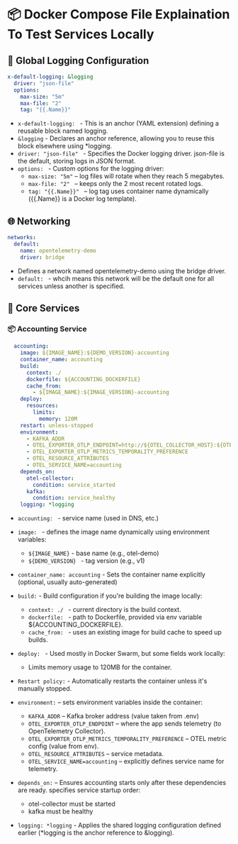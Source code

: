 # 📦 Docker Compose File Explaination To Test Services Locally

## 🔁 Global Logging Configuration
```yaml
x-default-logging: &logging
  driver: "json-file"
  options:
    max-size: "5m"
    max-file: "2"
    tag: "{{.Name}}"
```

- `x-default-logging: ` - This is an anchor (YAML extension) defining a reusable block named logging.
- `&logging` -  Declares an anchor reference, allowing you to reuse this block elsewhere using *logging.
- `driver: "json-file" ` -  Specifies the Docker logging driver. json-file is the default, storing logs in JSON format.
- `options: ` - Custom options for the logging driver:
  - `max-size: "5m"` – log files will rotate when they reach 5 megabytes.
  - `max-file: "2" ` – keeps only the 2 most recent rotated logs.
  - `tag: "{{.Name}}" ` – log tag uses container name dynamically ({{.Name}} is a Docker log template).

## 🌐 Networking

```yaml
networks:
  default:
    name: opentelemetry-demo
    driver: bridge
```

- Defines a network named opentelemetry-demo using the bridge driver.
- `default: ` - whcih means this network will be the default one for all services unless another is specified.

## 🧱 Core Services

### 📦 Accounting Service

```yaml
  accounting:
    image: ${IMAGE_NAME}:${DEMO_VERSION}-accounting
    container_name: accounting
    build:
      context: ./
      dockerfile: ${ACCOUNTING_DOCKERFILE}
      cache_from:
        - ${IMAGE_NAME}:${IMAGE_VERSION}-accounting
    deploy:
      resources:
        limits:
          memory: 120M
    restart: unless-stopped
    environment:
      - KAFKA_ADDR
      - OTEL_EXPORTER_OTLP_ENDPOINT=http://${OTEL_COLLECTOR_HOST}:${OTEL_COLLECTOR_PORT_HTTP}
      - OTEL_EXPORTER_OTLP_METRICS_TEMPORALITY_PREFERENCE
      - OTEL_RESOURCE_ATTRIBUTES
      - OTEL_SERVICE_NAME=accounting
    depends_on:
      otel-collector:
        condition: service_started
      kafka:
        condition: service_healthy
    logging: *logging
```

- `accounting: ` - service name (used in DNS, etc.)
- `image: ` - defines the image name dynamically using environment variables:
  - `${IMAGE_NAME}` -  base name (e.g., otel-demo)
  - `${DEMO_VERSION} ` - tag version (e.g., v1)
- `container_name: accounting` - Sets the container name explicitly (optional, usually auto-generated)

- `build:` - Build configuration if you're building the image locally:
  - `context: ./ ` - current directory is the build context.
  - `dockerfile: ` - path to Dockerfile, provided via env variable ${ACCOUNTING_DOCKERFILE}.
  - `cache_from: ` - uses an existing image for build cache to speed up builds.

- `deploy: ` - Used mostly in Docker Swarm, but some fields work locally:
  - Limits memory usage to 120MB for the container.

- `Restart policy:` - Automatically restarts the container unless it's manually stopped.
  
- `environment:` – sets environment variables inside the container:
  - `KAFKA_ADDR` – Kafka broker address (value taken from .env)
  - `OTEL_EXPORTER_OTLP_ENDPOINT` – where the app sends telemetry (to OpenTelemetry Collector).
  - `OTEL_EXPORTER_OTLP_METRICS_TEMPORALITY_PREFERENCE` – OTEL metric config (value from env).
  - `OTEL_RESOURCE_ATTRIBUTES` – service metadata.
  - `OTEL_SERVICE_NAME=accounting` – explicitly defines service name for telemetry.

- `depends_on:` – Ensures accounting starts only after these dependencies are ready. specifies service startup order:
  - otel-collector must be started
  - kafka must be healthy

- `logging: *logging` -  Applies the shared logging configuration defined earlier (*logging is the anchor reference to &logging).

